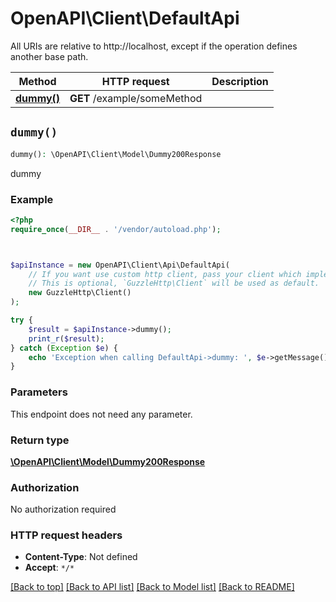 # OpenAPI\Client\DefaultApi

All URIs are relative to http://localhost, except if the operation defines another base path.

| Method | HTTP request | Description |
| ------------- | ------------- | ------------- |
| [**dummy()**](DefaultApi.md#dummy) | **GET** /example/someMethod |  |


## `dummy()`

```php
dummy(): \OpenAPI\Client\Model\Dummy200Response
```



dummy

### Example

```php
<?php
require_once(__DIR__ . '/vendor/autoload.php');



$apiInstance = new OpenAPI\Client\Api\DefaultApi(
    // If you want use custom http client, pass your client which implements `GuzzleHttp\ClientInterface`.
    // This is optional, `GuzzleHttp\Client` will be used as default.
    new GuzzleHttp\Client()
);

try {
    $result = $apiInstance->dummy();
    print_r($result);
} catch (Exception $e) {
    echo 'Exception when calling DefaultApi->dummy: ', $e->getMessage(), PHP_EOL;
}
```

### Parameters

This endpoint does not need any parameter.

### Return type

[**\OpenAPI\Client\Model\Dummy200Response**](../Model/Dummy200Response.md)

### Authorization

No authorization required

### HTTP request headers

- **Content-Type**: Not defined
- **Accept**: `*/*`

[[Back to top]](#) [[Back to API list]](../../README.md#endpoints)
[[Back to Model list]](../../README.md#models)
[[Back to README]](../../README.md)
